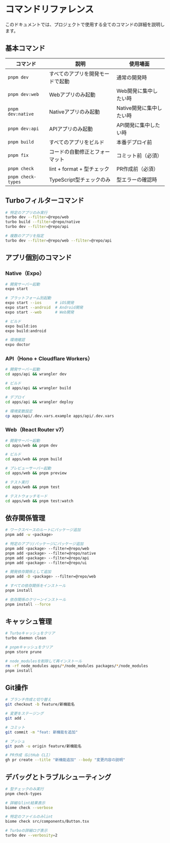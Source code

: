 # コマンドリファレンス

このドキュメントでは、プロジェクトで使用する全てのコマンドの詳細を説明します。

## 基本コマンド

| コマンド | 説明 | 使用場面 |
|---------|------|---------|
| `pnpm dev` | すべてのアプリを開発モードで起動 | 通常の開発時 |
| `pnpm dev:web` | Webアプリのみ起動 | Web開発に集中したい時 |
| `pnpm dev:native` | Nativeアプリのみ起動 | Native開発に集中したい時 |
| `pnpm dev:api` | APIアプリのみ起動 | API開発に集中したい時 |
| `pnpm build` | すべてのアプリをビルド | 本番デプロイ前 |
| `pnpm fix` | コードの自動修正とフォーマット | コミット前（必須） |
| `pnpm check` | lint + format + 型チェック | PR作成前（必須） |
| `pnpm check-types` | TypeScript型チェックのみ | 型エラーの確認時 |

## Turboフィルターコマンド

```bash
# 特定のアプリのみ実行
turbo dev --filter=@repo/web
turbo build --filter=@repo/native
turbo dev --filter=@repo/api

# 複数のアプリを指定
turbo dev --filter=@repo/web --filter=@repo/api
```

## アプリ個別のコマンド

### Native（Expo）

```bash
# 開発サーバー起動
expo start

# プラットフォーム別起動
expo start --ios      # iOS開発
expo start --android  # Android開発
expo start --web      # Web開発

# ビルド
expo build:ios
expo build:android

# 環境確認
expo doctor
```

### API（Hono + Cloudflare Workers）

```bash
# 開発サーバー起動
cd apps/api && wrangler dev

# ビルド
cd apps/api && wrangler build

# デプロイ
cd apps/api && wrangler deploy

# 環境変数設定
cp apps/api/.dev.vars.example apps/api/.dev.vars
```

### Web（React Router v7）

```bash
# 開発サーバー起動
cd apps/web && pnpm dev

# ビルド
cd apps/web && pnpm build

# プレビューサーバー起動
cd apps/web && pnpm preview

# テスト実行
cd apps/web && pnpm test

# テストウォッチモード
cd apps/web && pnpm test:watch
```

## 依存関係管理

```bash
# ワークスペースのルートにパッケージ追加
pnpm add -w <package>

# 特定のアプリ/パッケージにパッケージ追加
pnpm add <package> --filter=@repo/web
pnpm add <package> --filter=@repo/native
pnpm add <package> --filter=@repo/api
pnpm add <package> --filter=@repo/ui

# 開発依存関係として追加
pnpm add -D <package> --filter=@repo/web

# すべての依存関係をインストール
pnpm install

# 依存関係のクリーンインストール
pnpm install --force
```

## キャッシュ管理

```bash
# Turboキャッシュをクリア
turbo daemon clean

# pnpmキャッシュをクリア
pnpm store prune

# node_modulesを削除して再インストール
rm -rf node_modules apps/*/node_modules packages/*/node_modules
pnpm install
```

## Git操作

```bash
# ブランチ作成と切り替え
git checkout -b feature/新機能名

# 変更をステージング
git add .

# コミット
git commit -m "feat: 新機能を追加"

# プッシュ
git push -u origin feature/新機能名

# PR作成（GitHub CLI）
gh pr create --title "新機能追加" --body "変更内容の説明"
```

## デバッグとトラブルシューティング

```bash
# 型チェックのみ実行
pnpm check-types

# 詳細なlint結果表示
biome check --verbose

# 特定のファイルのみlint
biome check src/components/Button.tsx

# Turboの詳細ログ表示
turbo dev --verbosity=2
```